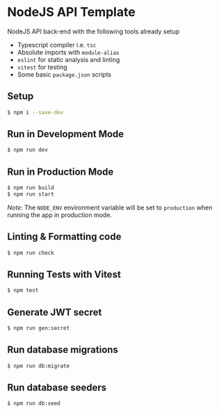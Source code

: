 # NodeJS API Template
NodeJS API back-end with the following tools already setup
- Typescript compiler i.e. ```tsc```
- Absolute imports with `module-alias`
- ```eslint``` for static analysis and linting
- ```vitest``` for testing
- Some basic ```package.json``` scripts

## Setup
```bash
$ npm i --save-dev
```

## Run in Development Mode
```bash
$ npm run dev
```

## Run in Production Mode
```bash
$ npm run build
$ npm run start
```
*Note*: The `NODE_ENV` environment variable will be set to `production` when running the app in production mode.

## Linting & Formatting code 
```bash
$ npm run check
```

## Running Tests with Vitest
```bash
$ npm test
```

## Generate JWT secret
```bash
$ npm run gen:secret
```

## Run database migrations
```bash
$ npm run db:migrate
```

## Run database seeders
```bash
$ npm run db:seed
```